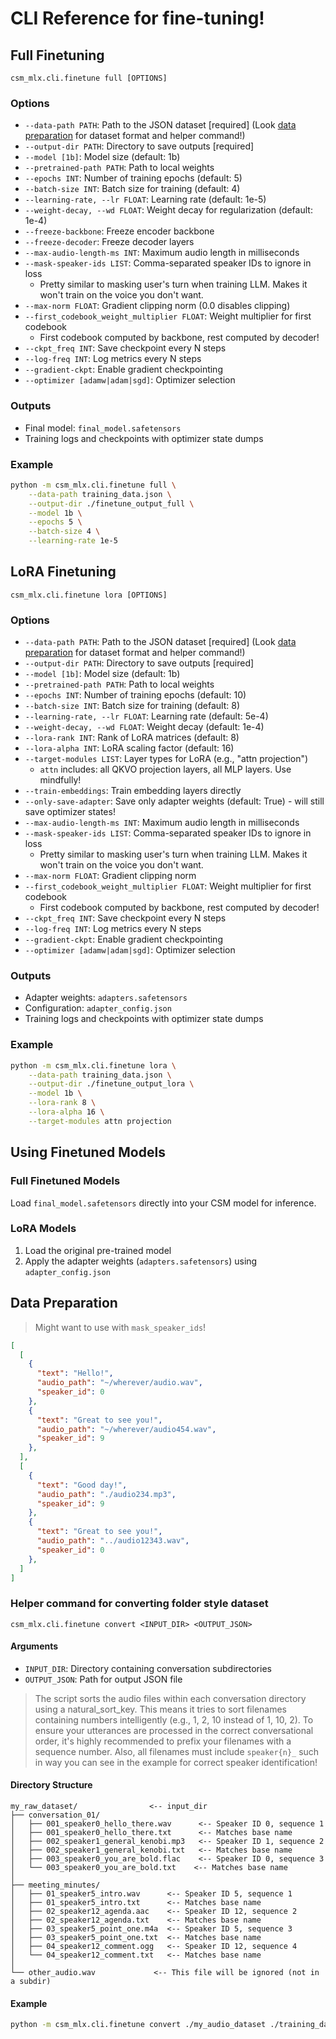 # CLI Reference for fine-tuning!

## Full Finetuning

```
csm_mlx.cli.finetune full [OPTIONS]
```

### Options

- `--data-path PATH`: Path to the JSON dataset [required] (Look [data preparation](#data-preparation) for dataset format and helper command!)
- `--output-dir PATH`: Directory to save outputs [required]
- `--model [1b]`: Model size (default: 1b)
- `--pretrained-path PATH`: Path to local weights
- `--epochs INT`: Number of training epochs (default: 5)
- `--batch-size INT`: Batch size for training (default: 4)
- `--learning-rate, --lr FLOAT`: Learning rate (default: 1e-5)
- `--weight-decay, --wd FLOAT`: Weight decay for regularization (default: 1e-4)
- `--freeze-backbone`: Freeze encoder backbone
- `--freeze-decoder`: Freeze decoder layers
- `--max-audio-length-ms INT`: Maximum audio length in milliseconds
- `--mask-speaker-ids LIST`: Comma-separated speaker IDs to ignore in loss
  - Pretty similar to masking user's turn when training LLM. Makes it won't train on the voice you don't want.
- `--max-norm FLOAT`: Gradient clipping norm (0.0 disables clipping)
- `--first_codebook_weight_multiplier FLOAT`: Weight multiplier for first codebook
  - First codebook computed by backbone, rest computed by decoder!
- `--ckpt_freq INT`: Save checkpoint every N steps
- `--log-freq INT`: Log metrics every N steps
- `--gradient-ckpt`: Enable gradient checkpointing
- `--optimizer [adamw|adam|sgd]`: Optimizer selection

### Outputs

- Final model: `final_model.safetensors`
- Training logs and checkpoints with optimizer state dumps

### Example

```bash
python -m csm_mlx.cli.finetune full \
    --data-path training_data.json \
    --output-dir ./finetune_output_full \
    --model 1b \
    --epochs 5 \
    --batch-size 4 \
    --learning-rate 1e-5
```

## LoRA Finetuning

```
csm_mlx.cli.finetune lora [OPTIONS]
```

### Options

- `--data-path PATH`: Path to the JSON dataset [required] (Look [data preparation](#data-preparation) for dataset format and helper command!)
- `--output-dir PATH`: Directory to save outputs [required]
- `--model [1b]`: Model size (default: 1b)
- `--pretrained-path PATH`: Path to local weights
- `--epochs INT`: Number of training epochs (default: 10)
- `--batch-size INT`: Batch size for training (default: 8)
- `--learning-rate, --lr FLOAT`: Learning rate (default: 5e-4)
- `--weight-decay, --wd FLOAT`: Weight decay (default: 1e-4)
- `--lora-rank INT`: Rank of LoRA matrices (default: 8)
- `--lora-alpha INT`: LoRA scaling factor (default: 16)
- `--target-modules LIST`: Layer types for LoRA (e.g., "attn projection")
  - `attn` includes: all QKVO projection layers, all MLP layers. Use mindfully!
- `--train-embeddings`: Train embedding layers directly
- `--only-save-adapter`: Save only adapter weights (default: True) - will still save optimizer states!
- `--max-audio-length-ms INT`: Maximum audio length in milliseconds
- `--mask-speaker-ids LIST`: Comma-separated speaker IDs to ignore in loss
  - Pretty similar to masking user's turn when training LLM. Makes it won't train on the voice you don't want.
- `--max-norm FLOAT`: Gradient clipping norm
- `--first_codebook_weight_multiplier FLOAT`: Weight multiplier for first codebook
  - First codebook computed by backbone, rest computed by decoder!
- `--ckpt_freq INT`: Save checkpoint every N steps
- `--log-freq INT`: Log metrics every N steps
- `--gradient-ckpt`: Enable gradient checkpointing
- `--optimizer [adamw|adam|sgd]`: Optimizer selection

### Outputs

- Adapter weights: `adapters.safetensors`
- Configuration: `adapter_config.json`
- Training logs and checkpoints with optimizer state dumps

### Example

```bash
python -m csm_mlx.cli.finetune lora \
    --data-path training_data.json \
    --output-dir ./finetune_output_lora \
    --model 1b \
    --lora-rank 8 \
    --lora-alpha 16 \
    --target-modules attn projection
```

## Using Finetuned Models

### Full Finetuned Models
Load `final_model.safetensors` directly into your CSM model for inference.

### LoRA Models
1. Load the original pre-trained model
2. Apply the adapter weights (`adapters.safetensors`) using `adapter_config.json`

## Data Preparation

> Might want to use with `mask_speaker_ids`!
```json
[
  [
    {
      "text": "Hello!",
      "audio_path": "~/wherever/audio.wav",
      "speaker_id": 0
    },
    {
      "text": "Great to see you!",
      "audio_path": "~/wherever/audio454.wav",
      "speaker_id": 9
    },
  ],
  [
    {
      "text": "Good day!",
      "audio_path": "./audio234.mp3",
      "speaker_id": 9
    },
    {
      "text": "Great to see you!",
      "audio_path": "../audio12343.wav",
      "speaker_id": 0
    },
  ]
]
```

### Helper command for converting folder style dataset

```
csm_mlx.cli.finetune convert <INPUT_DIR> <OUTPUT_JSON>
```

#### Arguments

- `INPUT_DIR`: Directory containing conversation subdirectories
- `OUTPUT_JSON`: Path for output JSON file

> The script sorts the audio files within each conversation directory using a natural_sort_key. This means it tries to sort filenames containing numbers intelligently (e.g., 1, 2, 10 instead of 1, 10, 2). To ensure your utterances are processed in the correct conversational order, it's highly recommended to prefix your filenames with a sequence number. Also, all filenames must include `speaker{n}_` such in way you can see in the example for correct speaker identification!

#### Directory Structure

```
my_raw_dataset/                <-- input_dir
├── conversation_01/
│   ├── 001_speaker0_hello_there.wav      <-- Speaker ID 0, sequence 1
│   ├── 001_speaker0_hello_there.txt      <-- Matches base name
│   ├── 002_speaker1_general_kenobi.mp3   <-- Speaker ID 1, sequence 2
│   ├── 002_speaker1_general_kenobi.txt   <-- Matches base name
│   ├── 003_speaker0_you_are_bold.flac    <-- Speaker ID 0, sequence 3
│   └── 003_speaker0_you_are_bold.txt    <-- Matches base name
│
├── meeting_minutes/
│   ├── 01_speaker5_intro.wav      <-- Speaker ID 5, sequence 1
│   ├── 01_speaker5_intro.txt      <-- Matches base name
│   ├── 02_speaker12_agenda.aac    <-- Speaker ID 12, sequence 2
│   ├── 02_speaker12_agenda.txt    <-- Matches base name
│   ├── 03_speaker5_point_one.m4a  <-- Speaker ID 5, sequence 3
│   ├── 03_speaker5_point_one.txt  <-- Matches base name
│   ├── 04_speaker12_comment.ogg   <-- Speaker ID 12, sequence 4
│   └── 04_speaker12_comment.txt   <-- Matches base name
│
└── other_audio.wav             <-- This file will be ignored (not in a subdir)
```

#### Example

```bash
python -m csm_mlx.cli.finetune convert ./my_audio_dataset ./training_data.json
```
